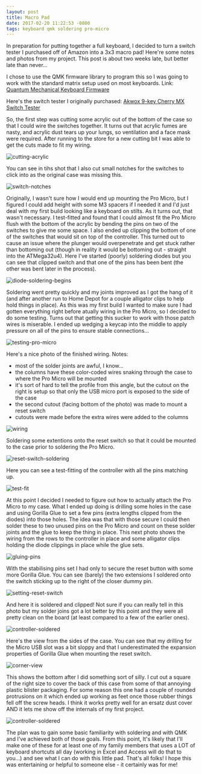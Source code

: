 ```yaml
---
layout: post
title: Macro Pad
date: 2017-02-20 11:22:53 -0800
tags: keyboard qmk soldering pro-micro
---
```

In preparation for putting together a full keyboard, I decided to turn a switch
tester I purchased off of Amazon into a 3x3 macro pad! Here're some notes and
photos from my project. This post is about two weeks late, but better late than
never...

I chose to use the QMK firmware library to program this so I was going to work
with the standard matrix setup used on most keyboards. Link: [Quantum Mechanical
Keyboard Firmware](https://github.com/qmk/qmk_firmware)

Here's the switch tester I originally purchased: [Akwox 9-key Cherry MX Switch
Tester](https://www.amazon.com/gp/product/B01GZHU1EG)

So, the first step was cutting some acrylic out of the bottom of the case so
that I could wire the switches together. It turns out that acrylic fumes are
nasty, and acrylic dust tears up your lungs, so ventilation and a face mask were
required. After running to the store for a new cutting bit I was able to get the
cuts made to fit my wiring.

![cutting-acrylic](/assets/images/macro-pad/01.jpg)

You can see in tihs shot that I also cut small notches for the switches to click
into as the original case was missing this.

![switch-notches](/assets/images/macro-pad/02.jpg)

Originally, I wasn't sure how I would end up mounting the Pro Micro, but I
figured I could add height with some M3 spacers if I needed it and I'd just deal
with my first build looking like a keyboard on stilts. As it turns out, that
wasn't necessary. I test-fitted and found that I could almost fit the Pro Micro
flush with the bottom of the acrylic by bending the pins on two of the switches
to give me some space. I also ended up clipping the bottom of one of the
switches that would sit on top of the controller. This turned out to cause an
issue where the plunger would overpenetrate and get stuck rather than bottoming
out (though in reality it would be bottoming out - straight into the
ATMega32u4). Here I've started (poorly) soldering diodes but you can see that
clipped switch and that one of the pins has been bent (the other was bent later
in the process).

![diode-soldering-begins](/assets/images/macro-pad/03.jpg)

Soldering went pretty quickly and my joints improved as I got the hang of it
(and after another run to Home Depot for a couple alligator clips to help hold
things in place). As this was my first build I wanted to make sure I had gotten
everything right before atually wiring in the Pro Micro, so I decided to do some
testing. Turns out that getting this sucker to work with those patch wires is
miserable. I ended up wedging a keycap into the middle to apply pressure on all
of the pins to ensure stable connections...

![testing-pro-micro](/assets/images/macro-pad/04.jpg)

Here's a nice photo of the finished wiring. Notes:
- most of the solder joints are awful, I know...
- the columns have these color-coded wires snaking through the case to where the
Pro Micro will be mounted
- it's sort of hard to tell the profile from this angle, but the cutout on the
right is setup so that only the USB micro port is exposed to the side of the case
- the second cutout (facing bottom of the photo) was made to mount a reset
switch
- cutouts were made before the extra wires were added to the columns

![wiring](/assets/images/macro-pad/05.jpg)

Soldering some extentions onto the reset switch so that it could be mounted to
the case prior to soldering the Pro Micro.

![reset-switch-soldering](/assets/images/macro-pad/06.jpg)

Here you can see a test-fitting of the controller with all the pins matching up.

![test-fit](/assets/images/macro-pad/07.jpg)

At this point I decided I needed to figure out how to actually attach the Pro
Micro to my case. What I ended up doing is drilling some holes in the case and
using Gorilla Glue to set a few pins (extra lengths clipped from the diodes)
into those holes. The idea was that with those secure I could then solder these
to two unused pins on the Pro Micro and count on these solder joints and the
glue to keep the thing in place. This next photo shows the wiring from the rows
to the controller in place and some alligator clips holding the diode clippings
in place while the glue sets.

![gluing-pins](/assets/images/macro-pad/08.jpg)

With the stabilising pins set I had only to secure the reset button with some
more Gorilla Glue. You can see (barely) the two extensions I soldered onto the
switch sticking up to the right of the closer dummy pin.

![setting-reset-switch](/assets/images/macro-pad/09.jpg)

And here it is soldered and clipped! Not sure if you can really tell in this
photo but my solder joins got a lot better by this point and they were all
pretty clean on the board (at least compared to a few of the earlier ones).

![controller-soldered](/assets/images/macro-pad/10.jpg)

Here's the view from the sides of the case. You can see that my drilling for the
Micro USB slot was a bit sloppy and that I underestimated the expansion
properties of Gorilla Glue when mounting the reset switch.

![corner-view](/assets/images/macro-pad/14.jpg)

This shows the bottom after I did something sort of silly. I cut out a square of
the right size to cover the back of this case from some of that annoying plastic
blister packaging. For some reason this one had a couple of rounded protrusions
on it which ended up working as feet once those rubber things fell off the screw
heads. I think it works pretty well for an ersatz dust cover AND it lets me show
off the internals of my first project.

![controller-soldered](/assets/images/macro-pad/15.jpg)

The plan was to gain some basic familiarity with soldering and with QMK and I've
achieved both of those goals. From this point, It's likely that I'll make one of
these for at least one of my family members that uses a LOT of keyboard
shortcuts all day (working in Excel and Access will do that to you...) and see
what I can do with this little pad. That's all folks! I hope this was
entertaining or helpful to someone else - it certainly was for me!
